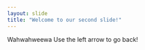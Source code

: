 ```yaml
---
layout: slide
title: "Welcome to our second slide!"
---
```

Wahwahweewa
Use the left arrow to go back!
